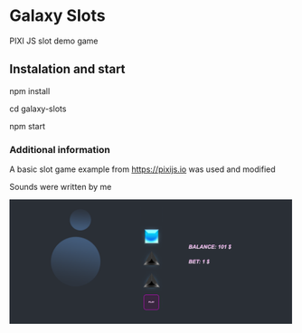 # Galaxy Slots

PIXI JS slot demo game

## Instalation and start

npm install

cd galaxy-slots

npm start

### Additional information

A basic slot game example from https://pixijs.io was used and modified

Sounds were written by me

<div align="left">
    <img src="/assets/img/screen-shot.png" width="500px"</img> 
</div>

